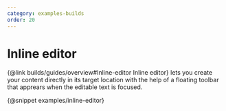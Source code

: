 ```yaml
---
category: examples-builds
order: 20
---
```


# Inline editor

{@link builds/guides/overview#Inline-editor Inline editor} lets you create your content directly in its target location with the help of a floating toolbar that apprears when the editable text is focused.

{@snippet examples/inline-editor}
